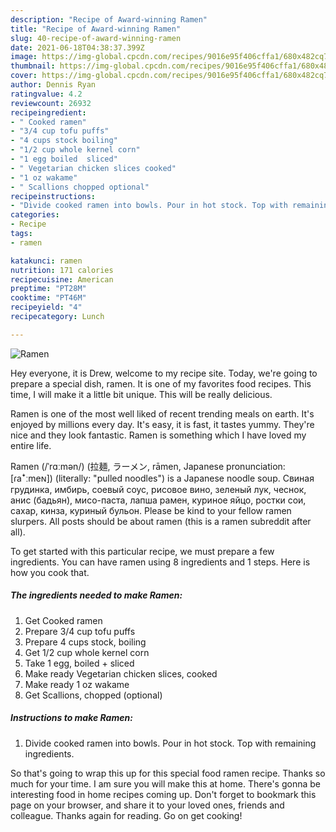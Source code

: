 ```yaml
---
description: "Recipe of Award-winning Ramen"
title: "Recipe of Award-winning Ramen"
slug: 40-recipe-of-award-winning-ramen
date: 2021-06-18T04:38:37.399Z
image: https://img-global.cpcdn.com/recipes/9016e95f406cffa1/680x482cq70/ramen-recipe-main-photo.jpg
thumbnail: https://img-global.cpcdn.com/recipes/9016e95f406cffa1/680x482cq70/ramen-recipe-main-photo.jpg
cover: https://img-global.cpcdn.com/recipes/9016e95f406cffa1/680x482cq70/ramen-recipe-main-photo.jpg
author: Dennis Ryan
ratingvalue: 4.2
reviewcount: 26932
recipeingredient:
- " Cooked ramen"
- "3/4 cup tofu puffs"
- "4 cups stock boiling"
- "1/2 cup whole kernel corn"
- "1 egg boiled  sliced"
- " Vegetarian chicken slices cooked"
- "1 oz wakame"
- " Scallions chopped optional"
recipeinstructions:
- "Divide cooked ramen into bowls. Pour in hot stock. Top with remaining ingredients."
categories:
- Recipe
tags:
- ramen

katakunci: ramen 
nutrition: 171 calories
recipecuisine: American
preptime: "PT28M"
cooktime: "PT46M"
recipeyield: "4"
recipecategory: Lunch

---
```



![Ramen](https://img-global.cpcdn.com/recipes/9016e95f406cffa1/680x482cq70/ramen-recipe-main-photo.jpg)

Hey everyone, it is Drew, welcome to my recipe site. Today, we're going to prepare a special dish, ramen. It is one of my favorites food recipes. This time, I will make it a little bit unique. This will be really delicious.

Ramen is one of the most well liked of recent trending meals on earth. It's enjoyed by millions every day. It's easy, it is fast, it tastes yummy. They're nice and they look fantastic. Ramen is something which I have loved my entire life.

Ramen (/ˈrɑːmən/) (拉麺, ラーメン, rāmen, Japanese pronunciation: [ɾaꜜːmeɴ]) (literally: &#34;pulled noodles&#34;) is a Japanese noodle soup. Свиная грудинка, имбирь, соевый соус, рисовое вино, зеленый лук, чеснок, анис (бадьян), мисо-паста, лапша рамен, куриное яйцо, ростки сои, сахар, кинза, куриный бульон. Please be kind to your fellow ramen slurpers. All posts should be about ramen (this is a ramen subreddit after all).


To get started with this particular recipe, we must prepare a few ingredients. You can have ramen using 8 ingredients and 1 steps. Here is how you cook that.

<!--inarticleads1-->

##### The ingredients needed to make Ramen:

1. Get  Cooked ramen
1. Prepare 3/4 cup tofu puffs
1. Prepare 4 cups stock, boiling
1. Get 1/2 cup whole kernel corn
1. Take 1 egg, boiled + sliced
1. Make ready  Vegetarian chicken slices, cooked
1. Make ready 1 oz wakame
1. Get  Scallions, chopped (optional)




<!--inarticleads2-->

##### Instructions to make Ramen:

1. Divide cooked ramen into bowls. Pour in hot stock. Top with remaining ingredients.




So that's going to wrap this up for this special food ramen recipe. Thanks so much for your time. I am sure you will make this at home. There's gonna be interesting food in home recipes coming up. Don't forget to bookmark this page on your browser, and share it to your loved ones, friends and colleague. Thanks again for reading. Go on get cooking!
